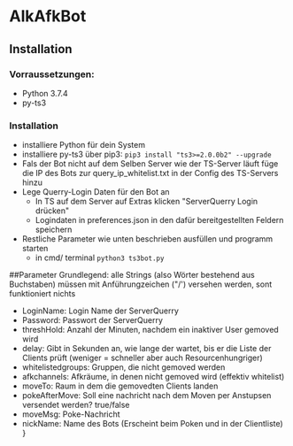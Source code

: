 # AlkAfkBot
## Installation
### Vorraussetzungen:
- Python 3.7.4
- py-ts3

### Installation
- installiere Python für dein System
- installiere py-ts3 über pip3: ``` pip3 install "ts3>=2.0.0b2" --upgrade ```
- Fals der Bot nicht auf dem Selben Server wie der TS-Server läuft füge die IP des Bots zur query_ip_whitelist.txt in der Config des TS-Servers hinzu
- Lege Querry-Login Daten für den Bot an
    - In TS auf dem Server auf Extras klicken "ServerQuerry Login drücken"
    - Logindaten in preferences.json in den dafür bereitgestellten Feldern speichern
- Restliche Parameter wie unten beschrieben ausfüllen und programm starten 
    - in cmd/ terminal ```python3 ts3bot.py``` 

##Parameter
Grundlegend: alle Strings (also Wörter bestehend aus Buchstaben) müssen mit Anführungzeichen ("/') versehen werden, sont funktioniert nichts
- LoginName: Login Name der ServerQuerry
- Password: Passwort der ServerQuerry
- threshHold: Anzahl der Minuten, nachdem ein inaktiver User gemoved wird
- delay: Gibt in Sekunden an, wie lange der wartet, bis er die Liste der Clients prüft (weniger = schneller aber auch Resourcenhungriger)
- whitelistedgroups: Gruppen, die nicht gemoved werden 
- afkchannels: Afkräume, in denen nicht gemoved wird (effektiv whitelist)
- moveTo: Raum in dem die gemovedten Clients landen
- pokeAfterMove: Soll eine nachricht nach dem Moven per Anstupsen versendet werden? true/false
- moveMsg: Poke-Nachricht
- nickName: Name des Bots (Erscheint beim Poken und in der Clientliste)
}